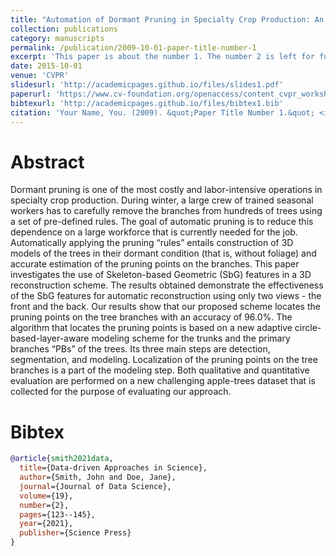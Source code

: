 ```yaml
---
title: "Automation of Dormant Pruning in Specialty Crop Production: An Adaptive Framework for Automatic Reconstruction and Modeling of Apple Trees"
collection: publications
category: manuscripts
permalink: /publication/2009-10-01-paper-title-number-1
excerpt: 'This paper is about the number 1. The number 2 is left for future work.'
date: 2015-10-01
venue: 'CVPR'
slidesurl: 'http://academicpages.github.io/files/slides1.pdf'
paperurl: 'https://www.cv-foundation.org/openaccess/content_cvpr_workshops_2015/W05/papers/Elfiky_Automation_of_Dormant_2015_CVPR_paper.pdf'
bibtexurl: 'http://academicpages.github.io/files/bibtex1.bib'
citation: 'Your Name, You. (2009). &quot;Paper Title Number 1.&quot; <i>Journal 1</i>. 1(1).'
---
```

Abstract
======
Dormant pruning is one of the most costly and labor-intensive operations in specialty crop production. During winter, a large crew of trained seasonal workers has to carefully remove the branches from hundreds of trees using a set of pre-defined rules. The goal of automatic pruning is to reduce this dependence on a large workforce that is currently needed for the job. Automatically applying the pruning “rules” entails construction of 3D models of the trees in their dormant condition (that is, without foliage) and accurate estimation of the pruning points on the branches. This paper investigates the use of Skeleton-based Geometric (SbG) features in a 3D reconstruction scheme. The results obtained demonstrate the effectiveness of the SbG features for automatic reconstruction using only two views - the front and the back. Our results show that our proposed scheme locates the pruning points on the tree branches with an accuracy of 96.0%. The algorithm that locates the pruning points is based on a new adaptive circle-based-layer-aware modeling scheme for the trunks and the primary branches “PBs” of the trees. Its three main steps are detection, segmentation, and modeling. Localization of the pruning points on the tree branches is a part of the modeling step. Both qualitative and quantitative evaluation are performed on a new challenging apple-trees dataset that is collected for the purpose of evaluating our approach.

Bibtex
======
```bibtex
@article{smith2021data,
  title={Data-driven Approaches in Science},
  author={Smith, John and Doe, Jane},
  journal={Journal of Data Science},
  volume={19},
  number={2},
  pages={123--145},
  year={2021},
  publisher={Science Press}
}
```
